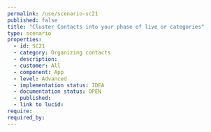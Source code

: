 ```yaml
---
permalink: /use/scenario-sc21
published: false
title: "Cluster Contacts into your phase of live or categories"
type: scenario
properties:
  - id: SC21
  - category: Organizing contacts
  - description:
  - customer: All
  - component: App
  - level: Advanced
  - implementation status: IDEA
  - documentation status: OPEN
  - published:
  - link to lucid:
require:
required_by:
---
```

